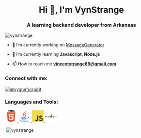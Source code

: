 <h1 align="center">Hi 👋, I'm VynStrange</h1>
<h3 align="center">A learning backend developer from Arkansas</h3>

<p align="left"> <img src="https://komarev.com/ghpvc/?username=vynstrange&label=Profile%20views&color=0e75b6&style=flat-square" alt="vynstrange" /> </p>

- 🔭 I’m currently working on [MessageGenerator](https://github.com/vynstrange/MessageGenerator)

- 🌱 I’m currently learning **Javascript, Node.js**

- 📫 How to reach me **vincentstrange89@gmail.com**

<h3 align="left">Connect with me:</h3>
<p align="left">
<a href="https://instagram.com/@vygnefulspirit" target="blank"><img align="center" src="https://raw.githubusercontent.com/rahuldkjain/github-profile-readme-generator/master/src/images/icons/Social/instagram.svg" alt="@vygnefulspirit" height="30" width="40" /></a>
</p>

<h3 align="left">Languages and Tools:</h3>
<p align="left"> <a href="https://www.w3.org/html/" target="_blank" rel="noreferrer"> <img src="https://raw.githubusercontent.com/devicons/devicon/master/icons/html5/html5-original-wordmark.svg" alt="html5" width="40" height="40"/> </a> <a href="https://www.java.com" target="_blank" rel="noreferrer"> <img src="https://raw.githubusercontent.com/devicons/devicon/master/icons/java/java-original.svg" alt="java" width="40" height="40"/> </a> <a href="https://developer.mozilla.org/en-US/docs/Web/JavaScript" target="_blank" rel="noreferrer"> <img src="https://raw.githubusercontent.com/devicons/devicon/master/icons/javascript/javascript-original.svg" alt="javascript" width="40" height="40"/> </a> <a href="https://nodejs.org" target="_blank" rel="noreferrer"> <img src="https://raw.githubusercontent.com/devicons/devicon/master/icons/nodejs/nodejs-original-wordmark.svg" alt="nodejs" width="40" height="40"/> </a> </p>

<p>&nbsp;<img align="center" src="https://github-readme-stats.vercel.app/api?username=vynstrange&show_icons=true&theme=dark&locale=en" alt="vynstrange" /></p>
